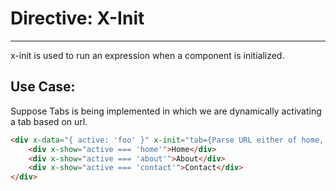 <h1 class="text-gray-700 font-bold text-2xl md:text-3xl leading-snug">
Directive: X-Init
</h1>

<hr class="border-t-2 border-b-0 border-gray-100 mt-2 mb-8">

x-init is used to run an expression when a component is initialized.

<h2 class="font-bold mb-4 text-gray-700 text-xl mt-16">Use Case:</h3>

Suppose Tabs is being implemented in which we are dynamically activating a tab based on url. 

```html
<div x-data="{ active: 'foo' }" x-init="tab={Parse URL either of home, about or contact}">
    <div x-show="active === 'home'">Home</div>
    <div x-show="active === 'about'">About</div>
    <div x-show="active === 'contact'">Contact</div>
</div>
```
